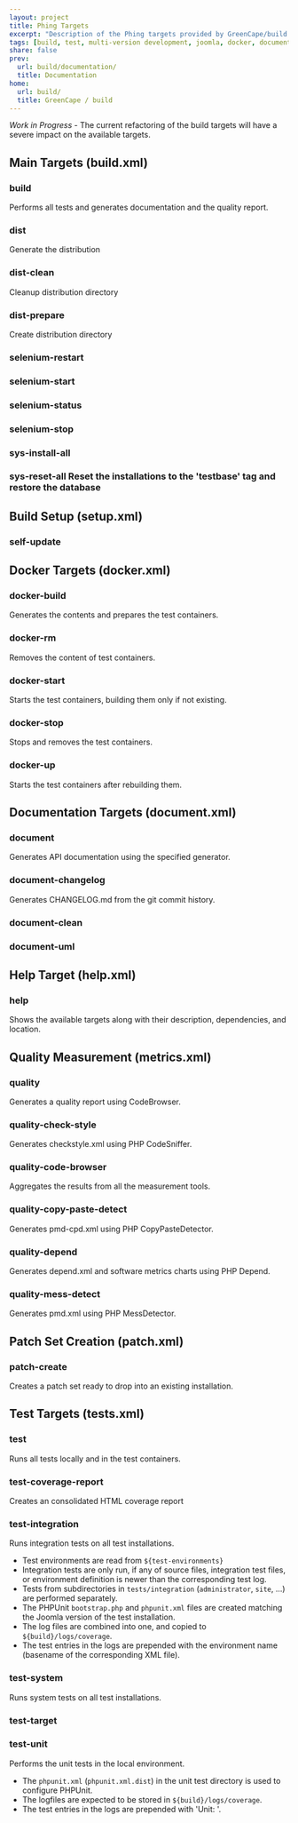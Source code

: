 ```yaml
---
layout: project
title: Phing Targets
excerpt: "Description of the Phing targets provided by GreenCape/build."
tags: [build, test, multi-version development, joomla, docker, documentation]
share: false
prev:
  url: build/documentation/
  title: Documentation
home:
  url: build/
  title: GreenCape / build
---
```


*Work in Progress* - The current refactoring of the build targets will have a severe impact on the available targets. 

## Main Targets (build.xml)

### build                  

Performs all tests and generates documentation and the quality report.

### dist                   

Generate the distribution

### dist-clean             

Cleanup distribution directory

### dist-prepare           

Create distribution directory

### selenium-restart       

### selenium-start         

### selenium-status        

### selenium-stop          

### sys-install-all        

### sys-reset-all          Reset the installations to the 'testbase' tag and restore the database

## Build Setup (setup.xml)

### self-update            

## Docker Targets (docker.xml)

### docker-build           

Generates the contents and prepares the test containers.

### docker-rm              

Removes the content of test containers.

### docker-start           

Starts the test containers, building them only if not existing.

### docker-stop            

Stops and removes the test containers.

### docker-up              

Starts the test containers after rebuilding them.

## Documentation Targets (document.xml)

### document               

Generates API documentation using the specified generator.

### document-changelog     

Generates CHANGELOG.md from the git commit history.

### document-clean         

### document-uml           

## Help Target (help.xml)

### help                   

Shows the available targets along with their description, dependencies, and location.

## Quality Measurement (metrics.xml)

### quality                

Generates a quality report using CodeBrowser.

### quality-check-style    

Generates checkstyle.xml using PHP CodeSniffer.

### quality-code-browser   

Aggregates the results from all the measurement tools.

### quality-copy-paste-detect 

Generates pmd-cpd.xml using PHP CopyPasteDetector.

### quality-depend         

Generates depend.xml and software metrics charts using PHP Depend.

### quality-mess-detect    

Generates pmd.xml using PHP MessDetector.

## Patch Set Creation (patch.xml)

### patch-create           

Creates a patch set ready to drop into an existing installation.

## Test Targets (tests.xml)

### test                   

Runs all tests locally and in the test containers.

### test-coverage-report   

Creates an consolidated HTML coverage report

### test-integration       

Runs integration tests on all test installations.

  - Test environments are read from `${test-environments}`
  - Integration tests are only run, if any of source files, integration test files, or environment definition is newer
    than the corresponding test log.
  - Tests from subdirectories in `tests/integration` (`administrator`, `site`, ...) are performed separately.
  - The PHPUnit `bootstrap.php` and `phpunit.xml` files are created matching the Joomla version of the test installation.
  - The log files are combined into one, and copied to `${build}/logs/coverage`.
  - The test entries in the logs are prepended with the environment name (basename of the corresponding XML file).

### test-system            

Runs system tests on all test installations.

### test-target            

### test-unit

Performs the unit tests in the local environment.

  - The `phpunit.xml` (`phpunit.xml.dist`) in the unit test directory is used to configure PHPUnit.
  - The logfiles are expected to be stored in `${build}/logs/coverage`.
  - The test entries in the logs are prepended with 'Unit: '.
